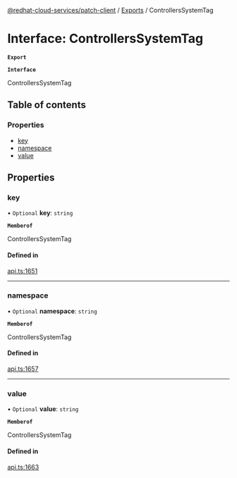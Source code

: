 [@redhat-cloud-services/patch-client](../README.md) / [Exports](../modules.md) / ControllersSystemTag

# Interface: ControllersSystemTag

**`Export`**

**`Interface`**

ControllersSystemTag

## Table of contents

### Properties

- [key](ControllersSystemTag.md#key)
- [namespace](ControllersSystemTag.md#namespace)
- [value](ControllersSystemTag.md#value)

## Properties

### key

• `Optional` **key**: `string`

**`Memberof`**

ControllersSystemTag

#### Defined in

[api.ts:1651](https://github.com/RedHatInsights/javascript-clients/blob/master/packages/patch/api.ts#L1651)

___

### namespace

• `Optional` **namespace**: `string`

**`Memberof`**

ControllersSystemTag

#### Defined in

[api.ts:1657](https://github.com/RedHatInsights/javascript-clients/blob/master/packages/patch/api.ts#L1657)

___

### value

• `Optional` **value**: `string`

**`Memberof`**

ControllersSystemTag

#### Defined in

[api.ts:1663](https://github.com/RedHatInsights/javascript-clients/blob/master/packages/patch/api.ts#L1663)
